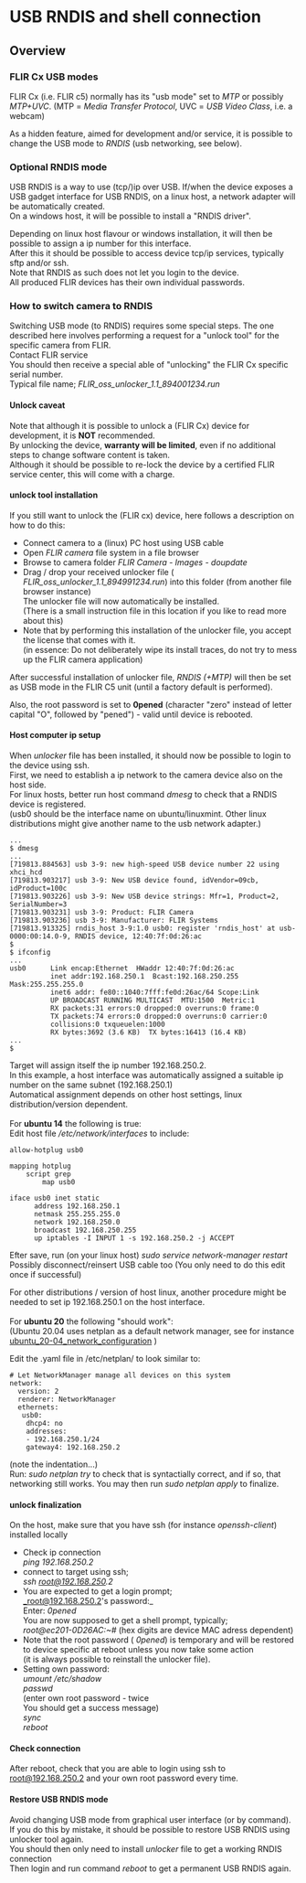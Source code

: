 USB RNDIS and shell connection
==============================

Overview
--------

### FLIR Cx USB modes
FLIR Cx (i.e. FLIR c5) normally has its "usb mode" set to _MTP_ or possibly 
_MTP+UVC_.
(MTP = _Media Transfer Protocol_, UVC = _USB Video Class_, i.e. a webcam)<br>

As a hidden feature, aimed for development and/or service, it is possible to change the USB mode to _RNDIS_ (usb networking, see below).<br>

### Optional RNDIS mode
USB RNDIS is a way to use (tcp/)ip over USB. If/when the device exposes a USB gadget interface for USB RNDIS, on a linux host, a network adapter will be automatically created.<br>
On a windows host, it will be possible to install a "RNDIS driver".

Depending on linux host flavour or windows installation, it will then be
possible to assign a ip number for this interface. <br>
After this it should be possible to access device tcp/ip services, typically sftp and/or ssh.<br>
Note that RNDIS as such does not let you login to the device.<br>
All produced FLIR devices has their own individual passwords.

### How to switch camera to RNDIS
Switching USB mode (to RNDIS) requires some special steps.
The one described here involves performing a request for a "unlock tool" for
the specific camera from FLIR.<br>
Contact FLIR service<br>
You should then receive a special able of "unlocking" the FLIR Cx specific serial number.<br>
Typical file name; _FLIR_oss_unlocker_1.1_894001234.run_ 

#### Unlock caveat
Note that although it is possible to unlock a (FLIR Cx) device for development, it is **NOT** recommended.<br>
By unlocking the device, **warranty will be limited**, even if no additional steps to change software content is taken.<br>
Although it should be possible to re-lock the device by a certified FLIR service center, this will come with a charge.

#### unlock tool installation
If you still want to unlock the (FLIR cx) device, here follows a description on how to do this:
- Connect camera to a (linux) PC host using USB cable
- Open _FLIR camera_ file system in a file browser
- Browse to camera folder _FLIR Camera - Images - doupdate_ 
- Drag / drop your received unlocker file ( _FLIR_oss_unlocker_1.1_894991234.run_) into this folder (from another file browser instance)<br>
  The unlocker file will now automatically be installed.<br>
  (There is a small instruction file in this location if you like to read more about this)
- Note that by performing this installation of the unlocker file, you accept the license that comes with it.<br> (in essence: Do not deliberately wipe its install traces, do not try to mess up the FLIR camera application)<br> 
  
After successful installation of unlocker file, _RNDIS (+MTP)_ will then be set as USB mode in the FLIR C5 unit (until a factory default is performed).<br>

Also, the root password is set to **0pened** (character "zero" instead of letter capital "O", followed by "pened") - valid until device is rebooted.<br>

#### Host computer ip setup

When _unlocker_ file has been installed, it should now be possible to login to the device using ssh.<br>
First, we need to establish a ip network to the camera device also on the host side.<br>
For linux hosts, better run host command _dmesg_ to check that a RNDIS device is registered.<br>
(usb0 should be the interface name on ubuntu/linuxmint. Other linux distributions might give another name to the usb network adapter.)<br>
~~~console
...
$ dmesg
...
[719813.884563] usb 3-9: new high-speed USB device number 22 using xhci_hcd
[719813.903217] usb 3-9: New USB device found, idVendor=09cb, idProduct=100c
[719813.903226] usb 3-9: New USB device strings: Mfr=1, Product=2, SerialNumber=3
[719813.903231] usb 3-9: Product: FLIR Camera
[719813.903236] usb 3-9: Manufacturer: FLIR Systems
[719813.913325] rndis_host 3-9:1.0 usb0: register 'rndis_host' at usb-0000:00:14.0-9, RNDIS device, 12:40:7f:0d:26:ac
$ 
$ ifconfig
...
usb0      Link encap:Ethernet  HWaddr 12:40:7f:0d:26:ac  
          inet addr:192.168.250.1  Bcast:192.168.250.255  Mask:255.255.255.0
          inet6 addr: fe80::1040:7fff:fe0d:26ac/64 Scope:Link
          UP BROADCAST RUNNING MULTICAST  MTU:1500  Metric:1
          RX packets:31 errors:0 dropped:0 overruns:0 frame:0
          TX packets:74 errors:0 dropped:0 overruns:0 carrier:0
          collisions:0 txqueuelen:1000 
          RX bytes:3692 (3.6 KB)  TX bytes:16413 (16.4 KB)
...
$ 
~~~
Target will assign itself the ip number 192.168.250.2.<br>
In this example, a host interface was automatically assigned a suitable ip number on the same subnet (192.168.250.1)<br>
Automatical assignment depends on other host settings, linux distribution/version dependent.<br><br>
For **ubuntu 14** the following is true:<br>
Edit host file _/etc/network/interfaces_ to include:
~~~console
allow-hotplug usb0

mapping hotplug
	script grep
        map usb0

iface usb0 inet static
      address 192.168.250.1
      netmask 255.255.255.0
      network 192.168.250.0
      broadcast 192.168.250.255
      up iptables -I INPUT 1 -s 192.168.250.2 -j ACCEPT
~~~
Efter save, 
run (on your linux host)  _sudo service network-manager restart_ <br>
Possibly disconnect/reinsert USB cable too
(You only need to do this edit once if successful)

For other distributions / version of host linux, another procedure might be needed to set ip 192.168.250.1 on the host interface.<br><br>
For **ubuntu 20** the following "should work":<br>
(Ubuntu 20.04 uses netplan as a default network manager, see for instance [ubuntu_20-04_network_configuration](https://linuxhint.com/ubuntu_20-04_network_configuration/) )<br>

Edit the .yaml file in /etc/netplan/ to look similar to:
~~~console
# Let NetworkManager manage all devices on this system
network:
  version: 2
  renderer: NetworkManager
  ethernets:
   usb0:
    dhcp4: no
    addresses:
    - 192.168.250.1/24
    gateway4: 192.168.250.2
~~~
(note the indentation...)<br>
Run: _sudo netplan try_ to check that is syntactially correct, and if so, that networking still works. You may then run _sudo netplan apply_ to finalize.<br>
#### unlock finalization

On the host, make sure that you have ssh (for instance _openssh-client_) installed locally

- Check ip connection<br>
  _ping 192.168.250.2_
- connect to target using ssh;<br>
  _ssh root@192.168.250.2_
- You are expected to get a login prompt;<br>
  _root@192.168.250.2's password:_<br>
  Enter: _0pened_<br>
  You are now supposed to get a shell prompt, typically;<br>
  _root@ec201-0D26AC:~#_
  (hex digits are device MAC adress dependent)
- Note that the root password ( _0pened_) is temporary and will be restored
  to device specific at reboot unless you now take some action<br>
  (it is always possible to reinstall the unlocker file).
- Setting own password:<br>
  _umount /etc/shadow_<br>
  _passwd_<br>
  (enter own root password - twice<br> 
  You should get a success message)<br>
  _sync_<br>
  _reboot_<br>


#### Check connection
After reboot, check that you are able to login using ssh to root@192.168.250.2 and your own root password every time.

#### Restore USB RNDIS mode
Avoid changing USB mode from graphical user interface (or by command).<br>
If you do this by mistake, it should be possible to restore USB RNDIS using unlocker tool again.<br>
You should then only need to install _unlocker_ file to get a working RNDIS connection<br>
Then login and run command _reboot_ to get a permanent USB RNDIS again.
